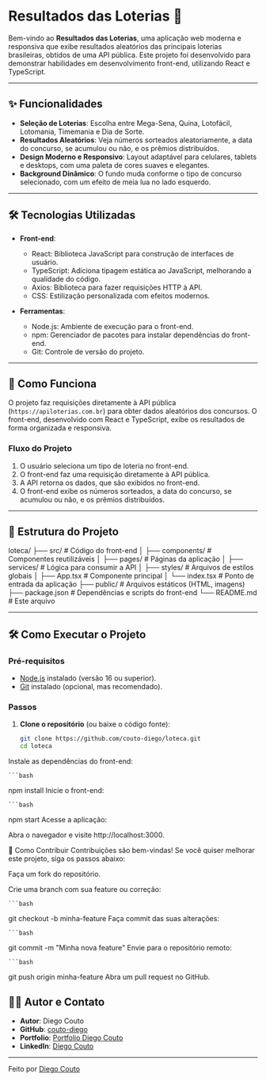 # Resultados das Loterias 🎰

Bem-vindo ao **Resultados das Loterias**, uma aplicação web moderna e responsiva que exibe resultados aleatórios das principais loterias brasileiras, obtidos de uma API pública. Este projeto foi desenvolvido para demonstrar habilidades em desenvolvimento front-end, utilizando React e TypeScript.

---

## ✨ Funcionalidades

- **Seleção de Loterias**: Escolha entre Mega-Sena, Quina, Lotofácil, Lotomania, Timemania e Dia de Sorte.
- **Resultados Aleatórios**: Veja números sorteados aleatoriamente, a data do concurso, se acumulou ou não, e os prêmios distribuídos.
- **Design Moderno e Responsivo**: Layout adaptável para celulares, tablets e desktops, com uma paleta de cores suaves e elegantes.
- **Background Dinâmico**: O fundo muda conforme o tipo de concurso selecionado, com um efeito de meia lua no lado esquerdo.

---

## 🛠️ Tecnologias Utilizadas

- **Front-end**:
  - React: Biblioteca JavaScript para construção de interfaces de usuário.
  - TypeScript: Adiciona tipagem estática ao JavaScript, melhorando a qualidade do código.
  - Axios: Biblioteca para fazer requisições HTTP à API.
  - CSS: Estilização personalizada com efeitos modernos.

- **Ferramentas**:
  - Node.js: Ambiente de execução para o front-end.
  - npm: Gerenciador de pacotes para instalar dependências do front-end.
  - Git: Controle de versão do projeto.

---

## 🚀 Como Funciona

O projeto faz requisições diretamente à API pública (`https://apiloterias.com.br`) para obter dados aleatórios dos concursos. O front-end, desenvolvido com React e TypeScript, exibe os resultados de forma organizada e responsiva.

### Fluxo do Projeto

1. O usuário seleciona um tipo de loteria no front-end.
2. O front-end faz uma requisição diretamente à API pública.
3. A API retorna os dados, que são exibidos no front-end.
4. O front-end exibe os números sorteados, a data do concurso, se acumulou ou não, e os prêmios distribuídos.

---

## 📂 Estrutura do Projeto
loteca/
├── src/ # Código do front-end
│ ├── components/ # Componentes reutilizáveis
│ ├── pages/ # Páginas da aplicação
│ ├── services/ # Lógica para consumir a API
│ ├── styles/ # Arquivos de estilos globais
│ ├── App.tsx # Componente principal
│ └── index.tsx # Ponto de entrada da aplicação
├── public/ # Arquivos estáticos (HTML, imagens)
├── package.json # Dependências e scripts do front-end
└── README.md # Este arquivo



---

## 🛠️ Como Executar o Projeto

### Pré-requisitos

- [Node.js](https://nodejs.org/) instalado (versão 16 ou superior).
- [Git](https://git-scm.com/) instalado (opcional, mas recomendado).

### Passos

1. **Clone o repositório** (ou baixe o código fonte):

   ```bash
   git clone https://github.com/couto-diego/loteca.git
   cd loteca
Instale as dependências do front-end:

    ```bash

npm install
Inicie o front-end:

    ```bash
    
npm start
Acesse a aplicação:

Abra o navegador e visite http://localhost:3000.

🤝 Como Contribuir
Contribuições são bem-vindas! Se você quiser melhorar este projeto, siga os passos abaixo:

Faça um fork do repositório.

Crie uma branch com sua feature ou correção:

    ```bash

git checkout -b minha-feature
Faça commit das suas alterações:

    ```bash

git commit -m "Minha nova feature"
Envie para o repositório remoto:

    ```bash

git push origin minha-feature
Abra um pull request no GitHub.

## 👨‍💻 Autor e Contato

- **Autor**: Diego Couto
- **GitHub**: [couto-diego](https://github.com/couto-diego)
- **Portfolio**: [Portfolio Diego Couto](https://couto-diego.github.io/portfolio-diego-couto/)
- **LinkedIn**: [Diego Couto](https://www.linkedin.com/in/couto-diego/)

---

Feito por [Diego Couto](https://github.com/couto-diego)